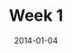 ---
layout: message
category: message
series: "Power To Change"
title: "Week 1"
date: 2014-01-04
audio-description: "Brian talks about why it’s possible to change."
audio: "http://www.crossroads.net/players/media/hq/powertochange_01.mp3"
audio-title: "Power To Change - Week 1"
audio-duration: "41&#58;50"
video-description: "Brian talks about why it’s possible to change."
video-title: "Power To Change - Week 1"
video: "https://s3.amazonaws.com/crossroadsvideomessages/powertochange_01.mp4"
video-poster: "https://www.crossroads.net/uploadedfiles//uploadedfiles/powertochange_01_still.jpg"
program-description: "Program"
program: "http://www.crossroads.net/players/media/hq/01_04-05_14Program_LO.pdf"
program-title: "Power To Change - Week 1"
---